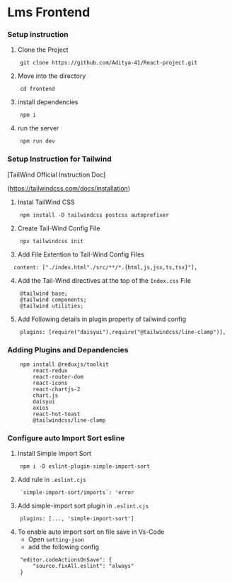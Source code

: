 # Lms Frontend


### Setup instruction 
1. Clone the Project 
```
    git clone https://github.com/Aditya-41/React-project.git
```
2. Move into the directory
```
    cd frontend
```
3. install dependencies
```
    npm i
```

4. run the server
```
    npm run dev
```

### Setup Instruction for Tailwind 
[TailWind Official Instruction Doc]

(https://tailwindcss.com/docs/installation)

1. Instal TailWind CSS
```
    npm install -D tailwindcss postcss autoprefixer
```
2. Create Tail-Wind Config File
```
    npx tailwindcss init
```
3. Add File Extention to Tail-Wind Config Files
```
  content: ["./index.html"./src/**/*.{html,js,jsx,ts,tsx}"],

```
4. Add the Tail-Wind directives at the top of the `Index.css` File
```
    @tailwind base;
    @tailwind components;
    @tailwind utilities;
```
5. Add Following details in plugin property of tailwind config
```
    plugins: [require("daisyui"),require("@tailwindcss/line-clamp")],
```
### Adding Plugins and Depandencies
```
    npm install @reduxjs/toolkit 
        react-redux 
        react-router-dom 
        react-icons
        react-chartjs-2
        chart.js
        daisyui
        axios
        react-hot-toast 
        @tailwindcss/line-clamp
```

### Configure auto Import Sort esline

1. Install Simple Import Sort
``` 
    npm i -D eslint-plugin-simple-import-sort
```
2. Add rule in `.eslint.cjs`
```
    `simple-import-sort/imports`: 'error
```
3. Add simple-import sort plugin in `.eslint.cjs`
```
    plugins: [..., 'simple-import-sort']
```
4. To enable auto import sort on file save in Vs-Code
    - Open `setting-json`
    - add the following config
```
    "editor.codeActionsOnSave": {
        "source.fixAll.eslint": "always"
    }
```